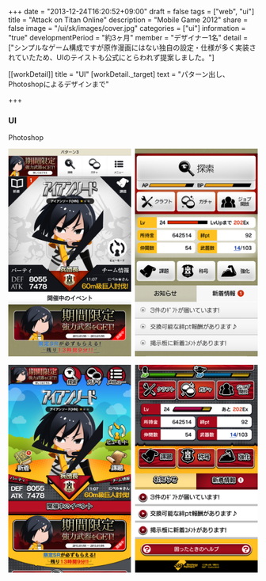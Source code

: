 +++
date = "2013-12-24T16:20:52+09:00"
draft = false
tags = ["web", "ui"]
title = "Attack on Titan Online"
description = "Mobile Game 2012"
share = false
image = "/ui/sk/images/cover.jpg"
categories = ["ui"]
information = "true"
developmentPeriod = "約3ヶ月"
member = "デザイナー1名"
detail = ["シンプルなゲーム構成ですが原作漫画にはない独自の設定・仕様が多く実装されていたため、UIのテイストも公式にとらわれず提案しました。"]

[[workDetail]]
  title = "UI"
  [workDetail._target]
    text = "パターン出し、Photoshopによるデザインまで"

+++

### UI

Photoshop

![](images/ui_00.jpg)

![](images/ui_01.jpg)
